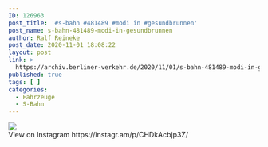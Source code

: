 ```yaml
---
ID: 126963
post_title: '#s-bahn #481489 #modi in #gesundbrunnen'
post_name: s-bahn-481489-modi-in-gesundbrunnen
author: Ralf Reineke
post_date: 2020-11-01 18:08:22
layout: post
link: >
  https://archiv.berliner-verkehr.de/2020/11/01/s-bahn-481489-modi-in-gesundbrunnen/
published: true
tags: [ ]
categories:
  - Fahrzeuge
  - S-Bahn
---
```

<div><img src='https://scontent-lga3-1.cdninstagram.com/v/t51.29350-15/123426037_1308047336208657_1155981099052288285_n.jpg?_nc_cat=101&ccb=2&_nc_sid=8ae9d6&_nc_ohc=wJqq-8rjDsMAX91YYJG&_nc_ht=scontent-lga3-1.cdninstagram.com&oh=35af1bad471db476bb53a1e9b865e3a1&oe=5FC5041F' style='max-width:600px;' /><br/><div>View on Instagram https://instagr.am/p/CHDkAcbjp3Z/</div></div>